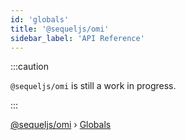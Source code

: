 ```yaml
---
id: 'globals'
title: '@sequeljs/omi'
sidebar_label: 'API Reference'
---
```


:::caution

`@sequeljs/omi` is still a work in progress.

:::

[@sequeljs/omi](index.md) › [Globals](globals.md)
